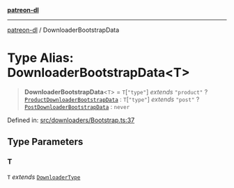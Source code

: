 [**patreon-dl**](../README.md)

***

[patreon-dl](../README.md) / DownloaderBootstrapData

# Type Alias: DownloaderBootstrapData\<T\>

> **DownloaderBootstrapData**\<`T`\> = `T`\[`"type"`\] *extends* `"product"` ? [`ProductDownloaderBootstrapData`](../interfaces/ProductDownloaderBootstrapData.md) : `T`\[`"type"`\] *extends* `"post"` ? [`PostDownloaderBootstrapData`](../interfaces/PostDownloaderBootstrapData.md) : `never`

Defined in: [src/downloaders/Bootstrap.ts:37](https://github.com/patrickkfkan/patreon-dl/blob/564e431e409ad640819c7b5ad600451c2bd07930/src/downloaders/Bootstrap.ts#L37)

## Type Parameters

### T

`T` *extends* [`DownloaderType`](DownloaderType.md)
